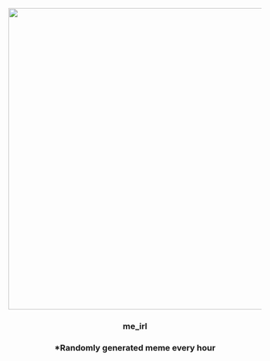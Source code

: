 <p align="center">
        <img src="https://i.redd.it/yrmrkdqlfyr81.png" width="600" height="600">
        </p>
        <h3 align="center">me_irl</h3>
        <h3 align="center">*Randomly generated meme every hour</h3>
    